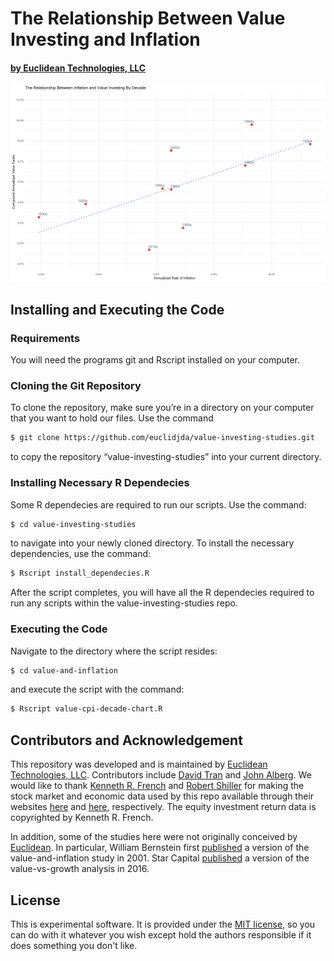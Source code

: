 # The Relationship Between Value Investing and Inflation
#### [by Euclidean Technologies, LLC](http://www.euclidean.com)

![alt text](/value-and-inflation/value-cpi-decade-chart.png)

## Installing and Executing the Code

###  Requirements

You will need the programs git and Rscript installed on your computer.

### Cloning the Git Repository

To clone the repository, make sure you’re in a directory on your computer that you want to hold our files. Use the command 

```bash
$ git clone https://github.com/euclidjda/value-investing-studies.git
```

to copy the repository “value-investing-studies” into your current directory. 

### Installing Necessary R Dependecies 

Some R dependecies are required to run our scripts. Use the command: 

```bash 
$ cd value-investing-studies
``` 

to navigate into your newly cloned directory. To install the necessary dependencies, use the command: 

```bash 
$ Rscript install_dependecies.R
``` 

After the script completes, you will have all the R dependecies required to run any scripts within the value-investing-studies repo. 

### Executing the Code

Navigate to the directory where the script resides: 

```bash
$ cd value-and-inflation
```

and execute the script with the command: 

```bash 
$ Rscript value-cpi-decade-chart.R
```

## Contributors and Acknowledgement

This repository was developed and is maintained by [Euclidean Technologies, LLC](http://www.euclidean.com/). Contributors include [David Tran](http://github.com/dtran24) and [John Alberg](http://github.com/euclidjda). We would like to thank [Kenneth R. French](http://mba.tuck.dartmouth.edu/pages/faculty/ken.french/) and [Robert Shiller](http://www.econ.yale.edu/~shiller/) for making the stock market and economic data used by this repo available through their websites [here](http://mba.tuck.dartmouth.edu/pages/faculty/ken.french/data_library.html#Research) and [here](http://www.econ.yale.edu/~shiller/data.htm), respectively. The equity investment return data is copyrighted by Kenneth R. French.

In addition, some of the studies here were not originally conceived by [Euclidean](http://www.euclidean.com/). In particular, William Bernstein first [published](http://www.efficientfrontier.com/ef/701/value.htm) a version of the value-and-inflation study in 2001. Star Capital [published](http://www.starcapital.de/files/publikationen/Research_2016-09_Value_Premium_Fama_French.pdf) a version of the value-vs-growth analysis in 2016.

## License 

This is experimental software. It is provided under the [MIT license][mit], so you can do with it whatever you wish except hold the authors responsible if it does something you don't like.

[mit]: http://www.opensource.org/licenses/mit-license.php
